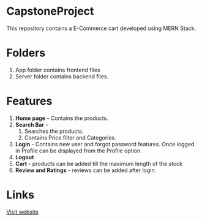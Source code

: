 # CapstoneProject

This repository contains a E-Commerce cart developed using MERN Stack.

# Folders

1. App folder contains frontend files
2. Server folder contains backend files.

# Features

1. **Home page** - Contains the products.
2. **Search Bar** -
   1. Searches the products.
   2. Contains Price filter and Categories.
3. **Login** - Contains new user and forgot password features. Once logged in Profile can be displayed from the Profile option.
4. **Logout**
5. **Cart** - products can be added till the maximum length of the stock
6. **Review and Ratings** - reviews can be added after login.

# Links

[Visit website](http://13.48.195.131:8000/)

